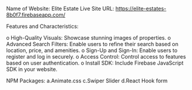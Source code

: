 Name of Website: Elite Estate
Live Site URL: https://elite-estates-8b0f7.firebaseapp.com/


Features and Characteristics:

o	High-Quality Visuals: Showcase stunning images of properties.
o	Advanced Search Filters: Enable users to refine their search based on location, price, and amenities.
o	Sign-Up and Sign-In: Enable users to register and log in securely.
o	Access Control: Control access to features based on user authentication.
o	Install SDK: Include Firebase JavaScript SDK in your website.

NPM Packages:
a.Animate.css
c.Swiper Slider
d.React Hook form


